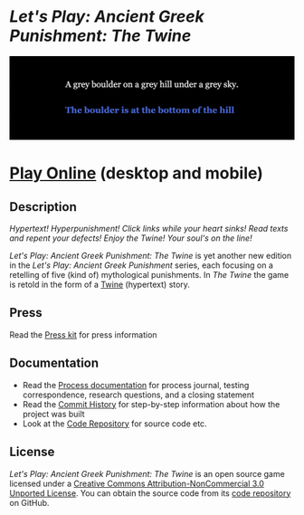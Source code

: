 # *Let's Play: Ancient Greek Punishment: The Twine*

![](images/the-twine-banner.png)

# [Play Online](https://www.pippinbarr.com/lets-play-ancient-greek-punishment-the-twine) (desktop and mobile)

## Description
*Hypertext! Hyperpunishment! Click links while your heart sinks! Read texts and repent your defects! Enjoy the Twine! Your soul's on the line!*

_Let's Play: Ancient Greek Punishment: The Twine_ is yet another new edition in the _Let's Play: Ancient Greek Punishment_ series, each focusing on a retelling of five (kind of) mythological punishments. In _The Twine_ the game is retold in the form of a [Twine](https://twinery.org/) (hypertext) story.

## Press
Read the [Press kit](../press) for press information

## Documentation
* Read the [Process documentation](../process) for process journal, testing correspondence, research questions, and a closing statement
* Read the [Commit History](https://github.com/pippinbarr/lets-play-ancient-greek-punishment-the-twine/commits/master) for step-by-step information about how the project was built
* Look at the [Code Repository](https://github.com/pippinbarr/lets-play-ancient-greek-punishment-the-twine) for source code etc.

## License
_Let's Play: Ancient Greek Punishment: The Twine_ is an open source game licensed under a [Creative Commons Attribution-NonCommercial 3.0 Unported License](http://creativecommons.org/licenses/by-nc/3.0/). You can obtain the source code from its [code repository](https://github.com/pippinbarr/lets-play-ancient-greek-punishment-the-twine) on GitHub.
